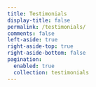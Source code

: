 ```yaml
---
title: Testimonials
display-title: false
permalink: /testimonials/
comments: false
left-aside: true
right-aside-top: true
right-aside-bottom: false
pagination:
  enabled: true
  collection: testimonials
---
```

